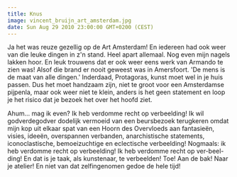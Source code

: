 ```yaml
---
title: Knus
image: vincent_bruijn_art_amsterdam.jpg
date: Sun Aug 29 2010 23:00:00 GMT+0200 (CEST)
---
```


Ja het was reuze gezellig op de Art Amsterdam! En iedereen had ook weer van die leuke dingen in z'n stand. Heel apart allemaal. Nog even mijn nagels lakken hoor. En leuk trouwens dat er ook weer eens werk van Armando te zien was! Alsof die brand er nooit geweest was in Amersfoort. 'De mens is de maat van alle dingen.' Inderdaad, Protagoras, kunst moet wel in je huis passen. Dus het moet handzaam zijn, niet te groot voor een Amsterdamse pijpenla, maar ook weer niet te klein, anders is het geen statement en loop je het risico dat je bezoek het over het hoofd ziet.

Ahum... mag ik even? Ik heb verdomme recht op verbeelding! Ik wil godverdegodver dodelijk vermoeid van een beursbezoek terugkeren omdat mijn kop uit elkaar spat van een Hoorn des Overvloeds aan fantasieën, visies, ideeën, overspannen verbanden, anarchistische statements, iconoclastische, bemoeizuchtige en eclectische verbeelding! Nogmaals: ik heb verdomme recht op verbeelding! Ik heb verdomme recht op ver-beel-ding! En dat is je taak, als kunstenaar, te verbeelden! Toe! Aan de bak! Naar je atelier! En niet van dat zelfingenomen gedoe de hele tijd!
